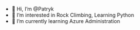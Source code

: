- 👋 Hi, I’m @Patryk
- 👀 I’m interested in Rock Climbing, Learning Python
- 🌱 I’m currently learning Azure Administration

<!---
PatrykSzafron/PatrykSzafron is a ✨ special ✨ repository because its `README.md` (this file) appears on your GitHub profile.
You can click the Preview link to take a look at your changes.
--->
